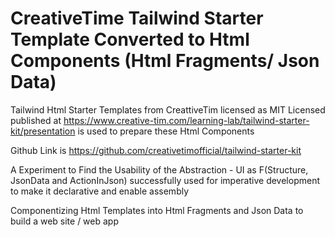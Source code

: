 # CreativeTime Tailwind Starter Template Converted to Html Components (Html Fragments/ Json Data)

Tailwind Html Starter Templates from  CreattiveTim licensed as MIT Licensed published at https://www.creative-tim.com/learning-lab/tailwind-starter-kit/presentation is used to prepare these Html Components

Github Link is https://github.com/creativetimofficial/tailwind-starter-kit

A Experiment to Find the Usability of the Abstraction - UI as F(Structure, JsonData and ActionInJson) successfully used for imperative development to make it declarative and enable assembly

Componentizing Html Templates into Html Fragments and Json Data to build a web site / web app